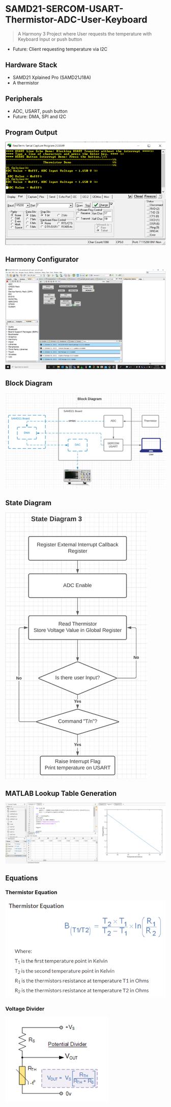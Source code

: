 # SAMD21-SERCOM-USART-Thermistor-ADC-User-Keyboard
> A Harmony 3 Project where User requests the temperature with Keyboard Input or push button
- Future: Client requesting temperature via I2C

## Hardware Stack
- SAMD21 Xplained Pro (SAMD21J18A)
- A thermistor
## Peripherals
- ADC, USART, push button
- Future: DMA, SPI and I2C

## Program Output
![alt text](https://github.com/gokcit/SAMD21-SERCOM-USART-Thermistor-ADC-User-Keyboard-/blob/main/uart.png)
## Harmony Configurator
![alt text](https://github.com/gokcit/SAMD21-SERCOM-USART-Thermistor-ADC-User-Keyboard-/blob/main/harmony%20bd.png)
## Block Diagram
![alt text](https://github.com/gokcit/SAMD21-SERCOM-USART-Thermistor-ADC-User-Keyboard-/blob/main/block%20diagram%202.png)
## State Diagram
![alt text](https://github.com/gokcit/SAMD21-SERCOM-USART-Thermistor-ADC-User-Keyboard-/blob/main/state%20diagram.png)
## MATLAB Lookup Table Generation
![alt text](https://github.com/gokcit/SAMD21-SERCOM-USART-Thermistor-ADC-User-Keyboard-/blob/main/matlab%20ps.png)
## Equations
  ### Thermistor Equation
  ![alt text](https://github.com/gokcit/SAMD21-SERCOM-USART-Thermistor-ADC-User-Keyboard-/blob/main/thermistor%20equation.png)
  ### Voltage Divider
  ![alt text](https://github.com/gokcit/SAMD21-SERCOM-USART-Thermistor-ADC-User-Keyboard-/blob/main/voltage%20divider%203.png)
